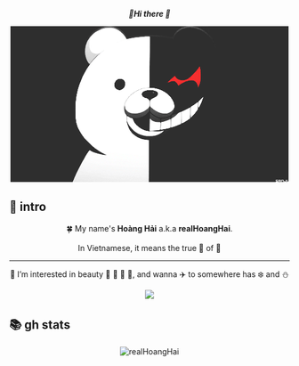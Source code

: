 <div align="center">

  *🚀<b>Hi there 👋</b>*

</div>

<div align="center">
        <img src="monokuma.gif">
</div>

## 🐶 intro

<div align="center">

🍀 My name's **Hoàng Hải** a.k.a **realHoangHai**.<br/><br/>
In Vietnamese, it means the true 👑 of 🌊<br/><hr>
👀 I’m interested in beauty 🌸 🌹 🌻 🌼, and wanna ✈️ to somewhere has ❄️ and ⛄

</div>

<div align="center">
 
<img src="https://typograssy.deno.dev/api?text=Vietnam%20vo%20dich.%20%20%20%20%20%20&l0=fff5f5&l1=e9c5c5&l2=cb7979&l3=daaaaa&l4=7e1a1a&frame=cb7979&speed=100"/>

</div>

## 📚 gh stats

<div align="center"><img align="center" src="https://github-readme-stats.vercel.app/api?username=realHoangHai&show_icons=true&locale=en&layout=compact&hide_border=true&theme=nord&show_icons=true&bg_color=a83e28&icon_color=f7f2f6&text_color=faec9b&title_color=d9bb25&count_private=true" alt="realHoangHai" href="https://github.com/realHoangHai" /></div>

